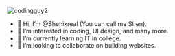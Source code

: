 ![codingguy2](https://user-images.githubusercontent.com/73876759/119555537-98802100-bdbb-11eb-9735-a1658dbc3e6b.jpg)
- 👋 Hi, I’m @Shenixreal (You can call me Shen).
- 👀 I’m interested in coding, UI design, and many more.
- 🌱 I’m currently learning IT in college.
- 💞️ I’m looking to collaborate on building websites.

<!---
Shenixreal/Shenixreal is a ✨ special ✨ repository because its `README.md` (this file) appears on your GitHub profile.
You can click the Preview link to take a look at your changes.
--->
<!--
- 📫 How to reach me ... get to know me.
--->
